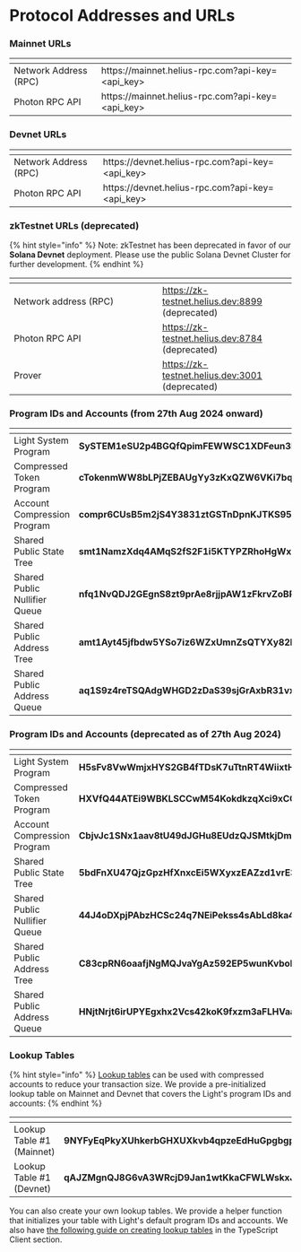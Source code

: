 # Protocol Addresses and URLs

### Mainnet URLs

<table data-header-hidden><thead><tr><th></th><th></th><th data-hidden></th></tr></thead><tbody><tr><td>Network Address (RPC)</td><td>https://mainnet.helius-rpc.com?api-key=&#x3C;api_key></td><td></td></tr><tr><td>Photon RPC API</td><td>https://mainnet.helius-rpc.com?api-key=&#x3C;api_key></td><td></td></tr></tbody></table>

### Devnet URLs

<table data-header-hidden><thead><tr><th></th><th></th><th data-hidden></th></tr></thead><tbody><tr><td>Network Address (RPC)</td><td>https://devnet.helius-rpc.com?api-key=&#x3C;api_key></td><td></td></tr><tr><td>Photon RPC API</td><td>https://devnet.helius-rpc.com?api-key=&#x3C;api_key></td><td></td></tr></tbody></table>

### zkTestnet URLs (deprecated)

{% hint style="info" %}
Note: zkTestnet has been deprecated in favor of our **Solana Devnet** deployment. Please use the public Solana Devnet Cluster for further development.
{% endhint %}

<table><thead><tr><th width="249"></th><th></th></tr></thead><tbody><tr><td>Network address (RPC)</td><td><a href="https://zk-testnet.helius.dev:8899">https://zk-testnet.helius.dev:8899</a> (deprecated)</td></tr><tr><td>Photon RPC API</td><td><a href="https://zk-testnet.helius.dev:8899">https://zk-testnet.helius.dev:8784</a> (deprecated)</td></tr><tr><td>Prover</td><td><a href="https://zk-testnet.helius.dev:8899">https://zk-testnet.helius.dev:3001</a> (deprecated)</td></tr></tbody></table>

### Program IDs and Accounts (from 27th Aug 2024 onward)

<table><thead><tr><th width="250"></th><th></th></tr></thead><tbody><tr><td>Light System Program</td><td><strong>SySTEM1eSU2p4BGQfQpimFEWWSC1XDFeun3Nqzz3rT7</strong></td></tr><tr><td>Compressed Token Program</td><td><strong>cTokenmWW8bLPjZEBAUgYy3zKxQZW6VKi7bqNFEVv3m</strong></td></tr><tr><td>Account Compression Program</td><td><strong>compr6CUsB5m2jS4Y3831ztGSTnDpnKJTKS95d64XVq</strong></td></tr><tr><td>Shared Public State Tree</td><td><strong>smt1NamzXdq4AMqS2fS2F1i5KTYPZRhoHgWx38d8WsT</strong></td></tr><tr><td>Shared Public Nullifier Queue</td><td><strong>nfq1NvQDJ2GEgnS8zt9prAe8rjjpAW1zFkrvZoBR148</strong></td></tr><tr><td>Shared Public Address Tree</td><td><strong>amt1Ayt45jfbdw5YSo7iz6WZxUmnZsQTYXy82hVwyC2</strong></td></tr><tr><td>Shared Public Address Queue</td><td><strong>aq1S9z4reTSQAdgWHGD2zDaS39sjGrAxbR31vxJ2F4F</strong></td></tr></tbody></table>

### Program IDs and Accounts (deprecated as of 27th Aug 2024)

<table><thead><tr><th width="248"></th><th></th></tr></thead><tbody><tr><td>Light System Program</td><td><strong>H5sFv8VwWmjxHYS2GB4fTDsK7uTtnRT4WiixtHrET3bN</strong></td></tr><tr><td>Compressed Token Program</td><td><strong>HXVfQ44ATEi9WBKLSCCwM54KokdkzqXci9xCQ7ST9SYN</strong></td></tr><tr><td>Account Compression Program</td><td><strong>CbjvJc1SNx1aav8tU49dJGHu8EUdzQJSMtkjDmV8miqK</strong></td></tr><tr><td>Shared Public State Tree</td><td><strong>5bdFnXU47QjzGpzHfXnxcEi5WXyxzEAZzd1vrE39bf1W</strong></td></tr><tr><td>Shared Public Nullifier Queue</td><td><strong>44J4oDXpjPAbzHCSc24q7NEiPekss4sAbLd8ka4gd9CZ</strong></td></tr><tr><td>Shared Public Address Tree</td><td><strong>C83cpRN6oaafjNgMQJvaYgAz592EP5wunKvbokeTKPLn</strong></td></tr><tr><td>Shared Public Address Queue</td><td><strong>HNjtNrjt6irUPYEgxhx2Vcs42koK9fxzm3aFLHVaaRWz</strong></td></tr></tbody></table>

### Lookup Tables

{% hint style="info" %}
[Lookup tables](https://solana.com/docs/advanced/lookup-tables) can be used with compressed accounts to reduce your transaction size. We provide a pre-initialized lookup table on Mainnet and Devnet that covers the Light's program IDs and accounts:
{% endhint %}

<table><thead><tr><th width="260"></th><th></th></tr></thead><tbody><tr><td>Lookup Table #1 (Mainnet)</td><td><strong>9NYFyEqPkyXUhkerbGHXUXkvb4qpzeEdHuGpgbgpH1NJ</strong></td></tr><tr><td>Lookup Table #1 (Devnet)</td><td><strong>qAJZMgnQJ8G6vA3WRcjD9Jan1wtKkaCFWLWskxJrR5V</strong></td></tr></tbody></table>

You can also create your own lookup tables. We provide a helper function that initializes your table with Light's default program IDs and accounts. We also have [the following guide on creating lookup tables](https://www.zkcompression.com/developers/typescript-client#creating-lookup-tables) in the TypeScript Client section.
